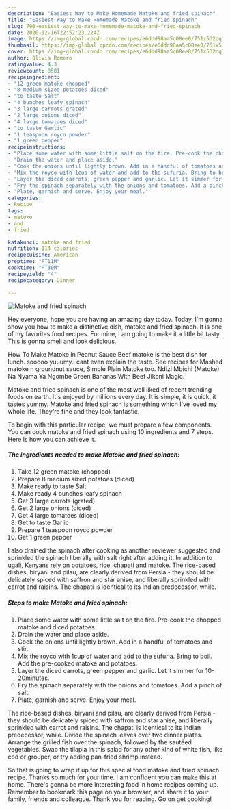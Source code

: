 ```yaml
---
description: "Easiest Way to Make Homemade Matoke and fried spinach"
title: "Easiest Way to Make Homemade Matoke and fried spinach"
slug: 790-easiest-way-to-make-homemade-matoke-and-fried-spinach
date: 2020-12-16T22:52:23.224Z
image: https://img-global.cpcdn.com/recipes/e6ddd98aa5c08ee0/751x532cq70/matoke-and-fried-spinach-recipe-main-photo.jpg
thumbnail: https://img-global.cpcdn.com/recipes/e6ddd98aa5c08ee0/751x532cq70/matoke-and-fried-spinach-recipe-main-photo.jpg
cover: https://img-global.cpcdn.com/recipes/e6ddd98aa5c08ee0/751x532cq70/matoke-and-fried-spinach-recipe-main-photo.jpg
author: Olivia Romero
ratingvalue: 4.3
reviewcount: 8581
recipeingredient:
- "12 green matoke chopped"
- "8 medium sized potatoes diced"
- "to taste Salt"
- "4 bunches leafy spinach"
- "3 large carrots grated"
- "2 large onions diced"
- "4 large tomatoes diced"
- "to taste Garlic"
- "1 teaspoon royco powder"
- "1 green pepper"
recipeinstructions:
- "Place some water with some little salt on the fire. Pre-cook the chopped matoke and diced potatoes."
- "Drain the water and place aside."
- "Cook the onions until lightly brown. Add in a handful of tomatoes and stir."
- "Mix the royco with 1cup of water and add to the sufuria. Bring to boil. Add the pre-cooked matoke and potatoes."
- "Layer the diced carrots, green pepper and garlic. Let it simmer for 10-20minutes."
- "Fry the spinach separately with the onions and tomatoes. Add a pinch of salt."
- "Plate, garnish and serve. Enjoy your meal."
categories:
- Recipe
tags:
- matoke
- and
- fried

katakunci: matoke and fried 
nutrition: 114 calories
recipecuisine: American
preptime: "PT11M"
cooktime: "PT30M"
recipeyield: "4"
recipecategory: Dinner

---
```



![Matoke and fried spinach](https://img-global.cpcdn.com/recipes/e6ddd98aa5c08ee0/751x532cq70/matoke-and-fried-spinach-recipe-main-photo.jpg)

Hey everyone, hope you are having an amazing day today. Today, I'm gonna show you how to make a distinctive dish, matoke and fried spinach. It is one of my favorites food recipes. For mine, I am going to make it a little bit tasty. This is gonna smell and look delicious.

How To Make Matoke in Peanut Sauce Beef matoke is the best dish for lunch. sooooo yuuumy.i cant even explain the taste. See recipes for Mashed matoke n groundnut sauce, Simple Plain Matoke too. Ndizi Mbichi (Matoke) Na Nyama Ya Ngombe Green Bananas With Beef Jikoni Magic.

Matoke and fried spinach is one of the most well liked of recent trending foods on earth. It's enjoyed by millions every day. It is simple, it is quick, it tastes yummy. Matoke and fried spinach is something which I've loved my whole life. They're fine and they look fantastic.


To begin with this particular recipe, we must prepare a few components. You can cook matoke and fried spinach using 10 ingredients and 7 steps. Here is how you can achieve it.

<!--inarticleads1-->

##### The ingredients needed to make Matoke and fried spinach:

1. Take 12 green matoke (chopped)
1. Prepare 8 medium sized potatoes (diced)
1. Make ready to taste Salt
1. Make ready 4 bunches leafy spinach
1. Get 3 large carrots (grated)
1. Get 2 large onions (diced)
1. Get 4 large tomatoes (diced)
1. Get to taste Garlic
1. Prepare 1 teaspoon royco powder
1. Get 1 green pepper


I also drained the spinach after cooking as another reviewer suggested and sprinkled the spinach liberally with salt right after adding it. In addition to ugali, Kenyans rely on potatoes, rice, chapati and matoke. The rice-based dishes, biryani and pilau, are clearly derived from Persia - they should be delicately spiced with saffron and star anise, and liberally sprinkled with carrot and raisins. The chapati is identical to its Indian predecessor, while. 

<!--inarticleads2-->

##### Steps to make Matoke and fried spinach:

1. Place some water with some little salt on the fire. Pre-cook the chopped matoke and diced potatoes.
1. Drain the water and place aside.
1. Cook the onions until lightly brown. Add in a handful of tomatoes and stir.
1. Mix the royco with 1cup of water and add to the sufuria. Bring to boil. Add the pre-cooked matoke and potatoes.
1. Layer the diced carrots, green pepper and garlic. Let it simmer for 10-20minutes.
1. Fry the spinach separately with the onions and tomatoes. Add a pinch of salt.
1. Plate, garnish and serve. Enjoy your meal.


The rice-based dishes, biryani and pilau, are clearly derived from Persia - they should be delicately spiced with saffron and star anise, and liberally sprinkled with carrot and raisins. The chapati is identical to its Indian predecessor, while. Divide the spinach leaves over two dinner plates. Arrange the grilled fish over the spinach, followed by the sautéed vegetables. Swap the tilapia in this salad for any other kind of white fish, like cod or grouper, or try adding pan-fried shrimp instead. 

So that is going to wrap it up for this special food matoke and fried spinach recipe. Thanks so much for your time. I am confident you can make this at home. There's gonna be more interesting food in home recipes coming up. Remember to bookmark this page on your browser, and share it to your family, friends and colleague. Thank you for reading. Go on get cooking!
